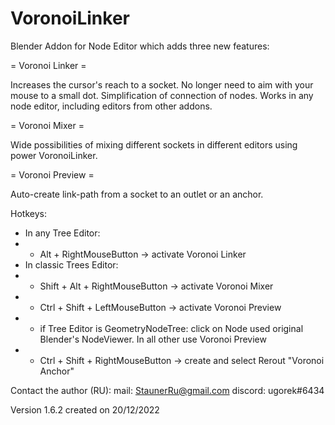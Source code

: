 # VoronoiLinker
Blender Addon for Node Editor which adds three new features:

= Voronoi Linker =

Increases the cursor's reach to a socket.
No longer need to aim with your mouse to a small dot.
Simplification of connection of nodes.
Works in any node editor, including editors from other addons.

= Voronoi Mixer =

Wide possibilities of mixing different sockets in different editors using power VoronoiLinker.

= Voronoi Preview =

Auto-create link-path from a socket to an outlet or an anchor.

Hotkeys:
 + In any Tree Editor:
 +  + Alt + RightMouseButton  -> activate Voronoi Linker
 + In classic Trees Editor:
 +  + Shift + Alt + RightMouseButton -> activate Voronoi Mixer
 +  + Ctrl + Shift + LeftMouseButton -> activate Voronoi Preview
 +  + if Tree Editor is GeometryNodeTree: click on Node used original Blender's NodeViewer. In all other use Voronoi Preview
 +  + Ctrl + Shift + RightMouseButton -> create and select Rerout "Voronoi Anchor"

Contact the author (RU):
mail: StaunerRu@gmail.com
discord: ugorek#6434

Version 1.6.2 created on 20/12/2022
